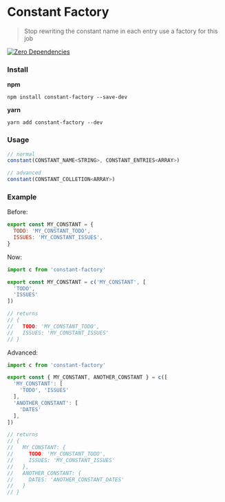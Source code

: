 # Constant Factory
> Stop rewriting the constant name in each entry use a factory for this job

[![Zero Dependencies](https://img.shields.io/badge/zero-dependencies-green.svg)]()

### Install
**npm**
```
npm install constant-factory --save-dev
```

**yarn**
```
yarn add constant-factory --dev
```

### Usage
```js
// normal
constant(CONSTANT_NAME<STRING>, CONSTANT_ENTRIES<ARRAY>)

// advanced
constant(CONSTANT_COLLETION<ARRAY>)
```

### Example
Before:
```js
export const MY_CONSTANT = {
  TODO: 'MY_CONSTANT_TODO',
  ISSUES: 'MY_CONSTANT_ISSUES',
}
```

Now:
```js
import c from 'constant-factory'

export const MY_CONSTANT = c('MY_CONSTANT', [
  'TODO',
  'ISSUES'
])

// returns
// {
//   TODO: 'MY_CONSTANT_TODO',
//   ISSUES: 'MY_CONSTANT_ISSUES'
// }
```

Advanced:
```js
import c from 'constant-factory'

export const { MY_CONSTANT, ANOTHER_CONSTANT } = c([
  'MY_CONSTANT': [
    'TODO', 'ISSUES'
  ],
  'ANOTHER_CONSTANT': [
    'DATES'
  ],
])

// returns
// {
//   MY_CONSTANT: {
//     TODO: 'MY_CONSTANT_TODO',
//     ISSUES: 'MY_CONSTANT_ISSUES'
//   },
//   ANOTHER_CONSTANT: {
//     DATES: 'ANOTHER_CONSTANT_DATES'
//   }
// }
```
